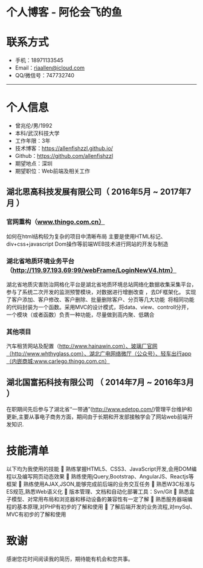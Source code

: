 # 个人博客 - 阿伦会飞的鱼

# 联系方式
- 手机：18971133545 
- Email：riaallen@icloud.com
- QQ/微信号：747732740

---

# 个人信息

 - 曾兆伦/男/1992 
 - 本科/武汉科技大学
 - 工作年限：3年
 - 技术博客：https://allenfishzzl.github.io/
 - Github：https://github.com/allenfishzzl
 - 期望地点：深圳
 - 期望职位：Web前端及相关工作


## 湖北思高科技发展有限公司（ 2016年5月 ~ 2017年7月 ）

### 官网重构（www.thingo.com.cn）
  如何在html结构较为复杂的项目中清晰布局
  主要是使用HTML标记、div+css+javascript Dom操作等前端WEB技术进行网站的开发与制造

### 湖北省地质环境业务平台（http://119.97.193.69:99/webFrame/LoginNewV4.htm）
  湖北省地质灾害防治网格化平台是湖北省地质环境总站网络化数据收集采集平台，参与了系统二次开发的监测预警模块，对数据进行增删改查 ，去DF框架化。
  实现了客户添加、客户修改、客户删除、批量删除客户、分页等几大功能
  将相同功能的代码封装为一个函数。采用MVC的设计模式，将data、view、controll分开，一个模块（或者函数）负责一种功能，尽量做到高内聚、低耦合


### 其他项目
汽车租赁网站及配置（http://www.hainawin.com）、玻璃厂官网（http://www.whthyglass.com）、湖北广电网络微厅（公众号）、轻车出行app（内嵌商城:www.carlego.thingo.com.cn）

 
## 湖北国富拓科技有限公司 （ 2014年7月 ~ 2016年3月 ）
在职期间先后参与了湖北省“一带通”(http://www.edetop.com/)管理平台维护和更新,主要从事电子商务方面，期间由于长期和开发部接触学会了网站web前端开发知识.

# 技能清单

以下均为我使用的技能
	熟练掌握HTML5、CSS3、JavaScript开发,会用DOM编程以及编写网页动态效果
	熟练使用jQuery,Bootstrap、AngularJS、Reactjs等框架
	熟练使用AJAX,JSON,能够完成前后端的业务交互任务
	熟悉W3C标准与ES规范,熟悉Web语义化
	版本管理、文档和自动化部署工具：Svn/Git
	熟悉盒子模型、对常用布局和浏览器和移动设备的兼容性有一定了解
	熟悉服务器端编程的基本原理,对PHP有初步的了解和使用
	了解后端开发的业务流程,对mySql、MVC有初步的了解和使用


# 致谢
感谢您花时间阅读我的简历，期待能有机会和您共事。

